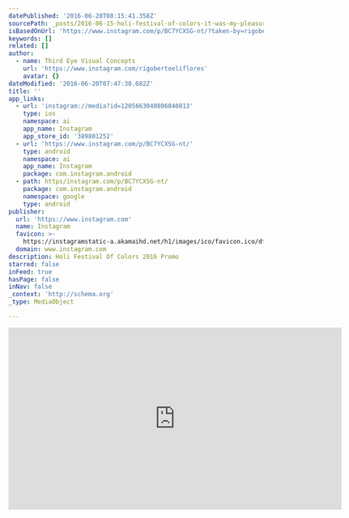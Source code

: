 ```yaml
---
datePublished: '2016-06-20T08:15:41.358Z'
sourcePath: _posts/2016-06-15-holi-festival-of-colors-it-was-my-pleasure-filming-you-h.md
isBasedOnUrl: 'https://www.instagram.com/p/BC7YCXSG-nt/?taken-by=rigobertoeliflores'
keywords: []
related: []
author:
  - name: Third Eye Visual Concepts
    url: 'https://www.instagram.com/rigobertoeliflores'
    avatar: {}
dateModified: '2016-06-20T07:47:30.602Z'
title: ''
app_links:
  - url: 'instagram://media?id=1205663040806840813'
    type: ios
    namespace: ai
    app_name: Instagram
    app_store_id: '389801252'
  - url: 'https://www.instagram.com/p/BC7YCXSG-nt/'
    type: android
    namespace: ai
    app_name: Instagram
    package: com.instagram.android
  - path: https/instagram.com/p/BC7YCXSG-nt/
    package: com.instagram.android
    namespace: google
    type: android
publisher:
  url: 'https://www.instagram.com'
  name: Instagram
  favicon: >-
    https://instagramstatic-a.akamaihd.net/h1/images/ico/favicon.ico/dfa85bb1fd63.ico
  domain: www.instagram.com
description: Holi Festival Of Colors 2016 Promo
starred: false
inFeed: true
hasPage: false
inNav: false
_context: 'http://schema.org'
_type: MediaObject

---
```

<iframe src="https://cdn.embedly.com/widgets/media.html?src=http%3A%2F%2Fscontent.cdninstagram.com%2Ft50.2886-16%2F12866144_568360113340671_112486076_n.mp4&amp;src_secure=1&amp;url=https%3A%2F%2Fwww.instagram.com%2Fp%2FBC7YCXSG-nt%2F&amp;image=https%3A%2F%2Fscontent.cdninstagram.com%2Ft51.2885-15%2Fe15%2F12819104_205993106429784_1037392740_n.jpg%3Fig_cache_key%3DMTIwNTY2MzA0MDgwNjg0MDgxMw%253D%253D.2&amp;key=b7d04c9b404c499eba89ee7072e1c4f7&amp;type=video%2Fmp4&amp;schema=instagram" width="658" height="360" scrolling="no" frameborder="0" allowfullscreen="" style=""></iframe>